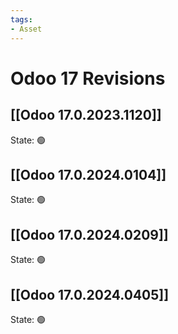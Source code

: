 ```yaml
---
tags:
- Asset
---
```

# Odoo 17 Revisions

## [[Odoo 17.0.2023.1120]]

State: 🟢
## [[Odoo 17.0.2024.0104]]

State: 🟢
## [[Odoo 17.0.2024.0209]]

State: 🟢
## [[Odoo 17.0.2024.0405]]

State: 🟢